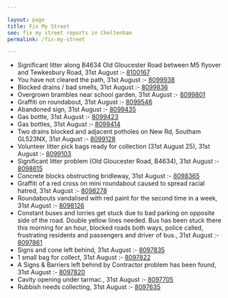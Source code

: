 ```yaml
---

layout: page
title: Fix My Street
seo: fix my street reports in Cheltenham
permalink: /fix-my-street

---
```


<!-- fix_marker starts -->

- Significant litter along B4634 Old Gloucester Road between M5 flyover and Tewkesbury Road, 31st August :- [8100167](https://www.fixmystreet.com/report/8100167)
- You have not cleared the path, 31st August :- [8099938](https://www.fixmystreet.com/report/8099938)
- Blocked drains / bad smells, 31st August :- [8099836](https://www.fixmystreet.com/report/8099836)
- Overgrown brambles near school garden, 31st August :- [8099801](https://www.fixmystreet.com/report/8099801)
- Graffiti on roundabout, 31st August :- [8099546](https://www.fixmystreet.com/report/8099546)
- Abandoned sign, 31st August :- [8099435](https://www.fixmystreet.com/report/8099435)
- Gas bottle, 31st August :- [8099423](https://www.fixmystreet.com/report/8099423)
- Gas bottles, 31st August :- [8099414](https://www.fixmystreet.com/report/8099414)
- Two drains blocked and adjacent potholes on New Rd, Southam GL523NX, 31st August :- [8099128](https://www.fixmystreet.com/report/8099128)
- Volunteer litter pick bags ready for collection (31st August 25), 31st August :- [8099103](https://www.fixmystreet.com/report/8099103)
- Significant litter problem (Old Gloucester Road, B4634), 31st August :- [8098615](https://www.fixmystreet.com/report/8098615)
- Concrete blocks obstructing bridleway, 31st August :- [8098365](https://www.fixmystreet.com/report/8098365)
- Graffiti of a red cross on mini roundabout caused to spread racial hatred, 31st August :- [8098278](https://www.fixmystreet.com/report/8098278)
- Roundabouts vandalised with red paint for the second time in a week, 31st August :- [8098126](https://www.fixmystreet.com/report/8098126)
- Constant buses and lorries get stuck due to bad parking on opposite side of the road. Double yellow lines needed. Bus has been stuck there this morning for an hour, blocked roads both ways, police called, frustrating residents and passengers and driver of bus., 31st August :- [8097861](https://www.fixmystreet.com/report/8097861)
- Signs and cone left behind, 31st August :- [8097835](https://www.fixmystreet.com/report/8097835)
- 1 small bag for collect, 31st August :- [8097822](https://www.fixmystreet.com/report/8097822)
- A Signs & Barriers left behind by Contractor problem has been found, 31st August :- [8097820](https://www.fixmystreet.com/report/8097820)
- Cavity opening under tarmac., 31st August :- [8097705](https://www.fixmystreet.com/report/8097705)
- Rubbish needs collecting, 31st August :- [8097635](https://www.fixmystreet.com/report/8097635)

<!-- fix_marker ends -->